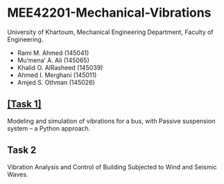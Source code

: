 # MEE42201-Mechanical-Vibrations

University of Khartoum, Mechanical Engineering Department, Faculty of Engineering.
-  Rami M. Ahmed  (145041)
-  Mu’mena’ A. Ali (145065)
-  Khalid O. AlRasheed (145039)
-  Ahmed I. Merghani (145011)
-  Amjed S. Othman (145026)

## [[Task 1]]()
Modeling and simulation of vibrations for a bus, with Passive suspension system
– a Python approach.
## Task 2
Vibration Analysis and Control of Building Subjected to Wind and
Seismic Waves.